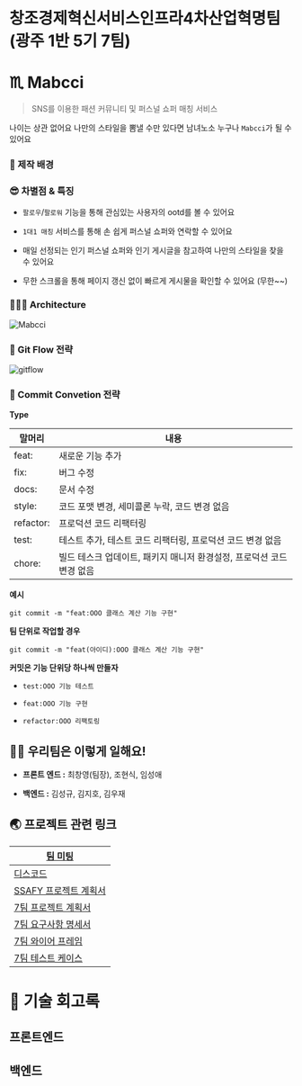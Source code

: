 # 창조경제혁신서비스인프라4차산업혁명팀(광주 1반 5기 7팀)   

# ♏️  Mabcci 

> SNS를 이용한 패션 커뮤니티 및 퍼스널 쇼퍼 매칭 서비스   



나이는 상관 없어요 나만의 스타일을 뽐낼 수만 있다면 남녀노소 누구나 `Mabcci`가 될 수 있어요



### 🤔 제작 배경





### 😎 차별점 & 특징

* `팔로우`/`팔로워` 기능을 통해 관심있는 사용자의 ootd를 볼 수 있어요   
* `1대1 매칭` 서비스를 통해 손 쉽게 퍼스널 쇼퍼와 연락할 수 있어요     
* 매일 선정되는 인기 퍼스널 쇼퍼와 인기 게시글을 참고하여 나만의 스타일을 찾을 수 있어요  

* 무한 스크롤을 통해 페이지 갱신 없이 빠르게 게시물을 확인할 수 있어요 (무한~~)  

  

### 🧑🏻‍💻 Architecture

![Mabcci](/Users/kwj1270/Desktop/Mabcci.png)

### 🌊 Git Flow 전략

![gitflow](/Users/kwj1270/Desktop/gitflow.png)

### 🤝 Commit Convetion 전략

**Type**

| 말머리    | 내용                                                         |
| --------- | ------------------------------------------------------------ |
| feat:     | 새로운 기능 추가                                             |
| fix:      | 버그 수정                                                    |
| docs:     | 문서 수정                                                    |
| style:    | 코드 포맷 변경, 세미콜론 누락, 코드 변경 없음                |
| refactor: | 프로덕션 코드 리팩터링                                       |
| test:     | 테스트 추가, 테스트 코드 리팩터링, 프로덕션 코드 변경 없음   |
| chore:    | 빌드 테스크 업데이트, 패키지 매니저 환경설정, 프로덕션 코드 변경 없음 |

**예시**
```git
git commit -m "feat:OOO 클래스 계산 기능 구현"   
```

**팀 단위로 작업할 경우**
```git
git commit -m "feat(아이디):OOO 클래스 계산 기능 구현"   
```

**커밋은 기능 단위당 하나씩 만들자**     
* `test:OOO 기능 테스트` 

* `feat:OOO 기능 구현`  

* `refactor:OOO 리팩토링`      

  

## 🙋🏻 우리팀은 이렇게 일해요!

* **프론트 엔드 :** 최창영(팀장), 조현식, 임성애

* **백엔드  :** 김성규, 김지호, 김우재



## 🌏 프로젝트 관련 링크

| [팀 미팅](https://ssafyclass.webex.com/join/linkin2love)     |
| ------------------------------------------------------------ |
| [디스코드](https://discord.gg/pKajufTc)                      |
| [SSAFY 프로젝트 계획서]([https://docs.google.com/spreadsheets/d/1WvKUlmzTEEUWfiaClQB745tmS--HV7H0jU9OE0FXeo4) |
| [7팀 프로젝트 계획서]([https://docs.google.com/document/d/13tljMlw3HJNs6EV_i0MxwtcSVWj0w9syl3ejKdV1DWQ/edit) |
| [7팀 요구사항 명세서]([https://docs.google.com/spreadsheets/d/1MpvUrifX6vAyzeMfeVv-l-lmFwbUB5y0AOBymcMZX64/edit?usp=sharing) |
| [7팀 와이어 프레임]([https://www.figma.com/file/vosfks676P2wn4ef3aG129/Untitled?node-id=0%3A1) |
| [7팀 테스트 케이스]([https://docs.google.com/spreadsheets/d/1af0PheSdp-udRGjryzgisWlYwJjITQuxrxBh7WKC2e4/edit?usp=sharing) |



# 📆 기술 회고록

## 프론트엔드

##  백엔드

